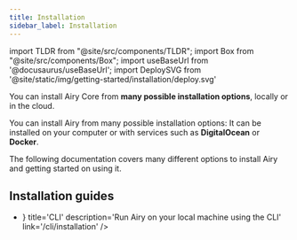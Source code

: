 ```yaml
---
title: Installation
sidebar_label: Installation
---
```


import TLDR from "@site/src/components/TLDR";
import Box from "@site/src/components/Box";
import useBaseUrl from '@docusaurus/useBaseUrl';
import DeploySVG from '@site/static/img/getting-started/installation/deploy.svg'

<TLDR>

You can install Airy Core from **many possible installation options**, locally
or in the cloud.

</TLDR>

You can install Airy from many possible installation options: It can be installed on your computer or with services such as **DigitalOcean** or **Docker**.

The following documentation covers many different options to install Airy and getting started on using it.

## Installation guides

<ul style={{
    listStyleType: "none",
    padding: 0
}}>

<li style={{
    marginBottom: '12px'
}}>
<Box 
    icon={() => <DeploySVG />}    
    title='CLI' 
    description='Run Airy on your local machine using the CLI' 
    link='/cli/installation'
/>
</li>

</ul>
